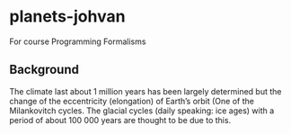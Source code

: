 # planets-johvan
For course Programming Formalisms

## Background

The climate last about 1 million years has been largely determined but the change of the eccentricity (elongation) of Earth’s orbit (One of the Milankovitch cycles.
The glacial cycles (daily speaking: ice ages) with a period of about 100 000 years are thought to be due to this.


